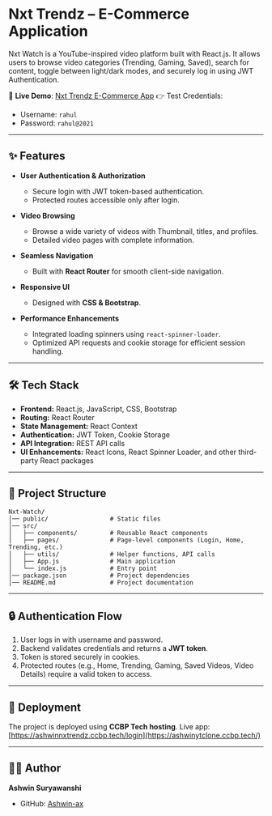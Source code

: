 
# Nxt Trendz – E-Commerce Application

Nxt Watch is a YouTube-inspired video platform built with React.js. It allows users to browse video categories (Trending, Gaming, Saved), search for content, toggle between light/dark modes, and securely log in using JWT Authentication.

🔗 **Live Demo**: [Nxt Trendz E-Commerce App](https://ashwinytclone.ccbp.tech/)
👉 Test Credentials:

* Username: `rahul`
* Password: `rahul@2021`

---

## ✨ Features

* **User Authentication & Authorization**

  * Secure login with JWT token-based authentication.
  * Protected routes accessible only after login.

* **Video Browsing**

  * Browse a wide variety of videos with Thumbnail, titles, and profiles.
  * Detailed video pages with complete information.

* **Seamless Navigation**

  * Built with **React Router** for smooth client-side navigation.

* **Responsive UI**

  * Designed with **CSS & Bootstrap**.

* **Performance Enhancements**

  * Integrated loading spinners using `react-spinner-loader`.
  * Optimized API requests and cookie storage for efficient session handling.

---

## 🛠️ Tech Stack

* **Frontend:** React.js, JavaScript, CSS, Bootstrap
* **Routing:** React Router
* **State Management:** React Context
* **Authentication:** JWT Token, Cookie Storage
* **API Integration:** REST API calls
* **UI Enhancements:** React Icons, React Spinner Loader, and other third-party React packages

---



## 📂 Project Structure

```
Nxt-Watch/
│── public/                 # Static files
│── src/
│   ├── components/         # Reusable React components
│   ├── pages/              # Page-level components (Login, Home, Trending, etc.)
│   ├── utils/              # Helper functions, API calls
│   ├── App.js              # Main application
│   └── index.js            # Entry point
│── package.json            # Project dependencies
│── README.md               # Project documentation

```
---

## 🔒 Authentication Flow

1. User logs in with username and password.
2. Backend validates credentials and returns a **JWT token**.
3. Token is stored securely in cookies.
4. Protected routes (e.g., Home, Trending, Gaming, Saved Videos, Video Details) require a valid token to access.

---

## 📌 Deployment

The project is deployed using **CCBP Tech hosting**.
Live app: [https://ashwinnxtrendz.ccbp.tech/login](https://ashwinytclone.ccbp.tech/)

---

## 👨‍💻 Author

**Ashwin Suryawanshi**

* GitHub: [Ashwin-ax](https://github.com/Ashwin-ax)
